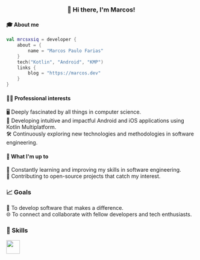 ### <p align="center">👋 Hi there, I'm Marcos!</p>

#### 🎓 About me

```kotlin
val mrcsxsiq = developer {
    about = {
        name = "Marcos Paulo Farias"
    }
    tech("Kotlin", "Android", "KMP")
    links {
        blog = "https://marcos.dev"
    }
}
```
  
#### 👩‍💻 Professional interests

🖥️ Deeply fascinated by all things in computer science.<br/>
📱 Developing intuitive and impactful Android and iOS applications using Kotlin Multiplatform.<br/>
🛠️ Continuously exploring new technologies and methodologies in software engineering.<br/>

#### 🌱 What I'm up to

📖 Constantly learning and improving my skills in software engineering.<br/>
🔄 Contributing to open-source projects that catch my interest.<br/>

### 📈 Goals

🌟 To develop software that makes a difference.<br/>
🌐 To connect and collaborate with fellow developers and tech enthusiasts.<br/>

### 💪 Skills

<a href="https://linkedin.com/in/mrcsxsiq"><img height="36" src="https://skillicons.dev/icons?i=androidstudio,kotlin,ktor,firebase,gradle,jenkins,java,mysql,mongodb,figma,github&theme=dark"/></a>
